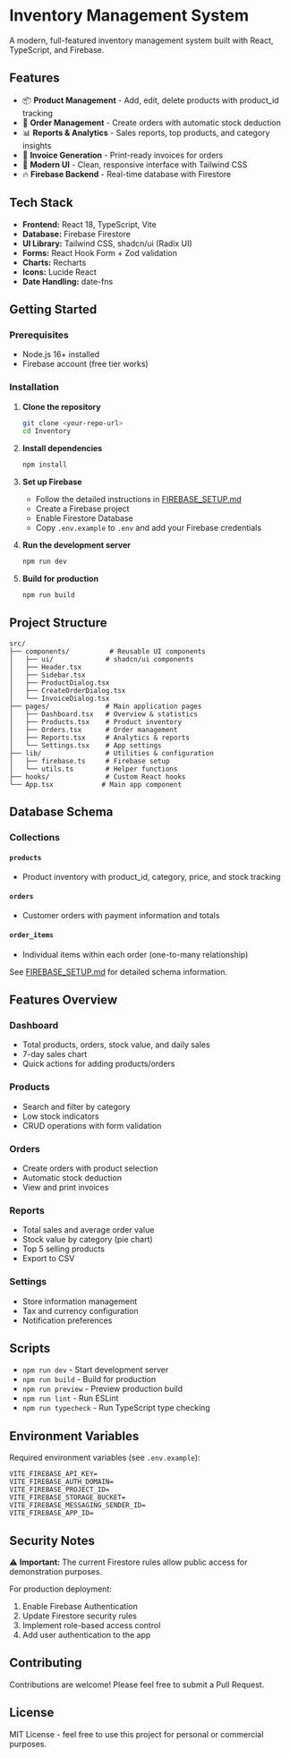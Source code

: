 # Inventory Management System

A modern, full-featured inventory management system built with React, TypeScript, and Firebase.

## Features

- 📦 **Product Management** - Add, edit, delete products with product_id tracking
- 🛒 **Order Management** - Create orders with automatic stock deduction
- 📊 **Reports & Analytics** - Sales reports, top products, and category insights
- 🧾 **Invoice Generation** - Print-ready invoices for orders
- 🎨 **Modern UI** - Clean, responsive interface with Tailwind CSS
- 🔥 **Firebase Backend** - Real-time database with Firestore

## Tech Stack

- **Frontend:** React 18, TypeScript, Vite
- **Database:** Firebase Firestore
- **UI Library:** Tailwind CSS, shadcn/ui (Radix UI)
- **Forms:** React Hook Form + Zod validation
- **Charts:** Recharts
- **Icons:** Lucide React
- **Date Handling:** date-fns

## Getting Started

### Prerequisites

- Node.js 16+ installed
- Firebase account (free tier works)

### Installation

1. **Clone the repository**
   ```bash
   git clone <your-repo-url>
   cd Inventory
   ```

2. **Install dependencies**
   ```bash
   npm install
   ```

3. **Set up Firebase**
   - Follow the detailed instructions in [FIREBASE_SETUP.md](./FIREBASE_SETUP.md)
   - Create a Firebase project
   - Enable Firestore Database
   - Copy `.env.example` to `.env` and add your Firebase credentials

4. **Run the development server**
   ```bash
   npm run dev
   ```

5. **Build for production**
   ```bash
   npm run build
   ```

## Project Structure

```
src/
├── components/          # Reusable UI components
│   ├── ui/             # shadcn/ui components
│   ├── Header.tsx
│   ├── Sidebar.tsx
│   ├── ProductDialog.tsx
│   ├── CreateOrderDialog.tsx
│   └── InvoiceDialog.tsx
├── pages/              # Main application pages
│   ├── Dashboard.tsx   # Overview & statistics
│   ├── Products.tsx    # Product inventory
│   ├── Orders.tsx      # Order management
│   ├── Reports.tsx     # Analytics & reports
│   └── Settings.tsx    # App settings
├── lib/                # Utilities & configuration
│   ├── firebase.ts     # Firebase setup
│   └── utils.ts        # Helper functions
├── hooks/              # Custom React hooks
└── App.tsx            # Main app component
```

## Database Schema

### Collections

#### `products`
- Product inventory with product_id, category, price, and stock tracking

#### `orders`
- Customer orders with payment information and totals

#### `order_items`
- Individual items within each order (one-to-many relationship)

See [FIREBASE_SETUP.md](./FIREBASE_SETUP.md) for detailed schema information.

## Features Overview

### Dashboard
- Total products, orders, stock value, and daily sales
- 7-day sales chart
- Quick actions for adding products/orders

### Products
- Search and filter by category
- Low stock indicators
- CRUD operations with form validation

### Orders
- Create orders with product selection
- Automatic stock deduction
- View and print invoices

### Reports
- Total sales and average order value
- Stock value by category (pie chart)
- Top 5 selling products
- Export to CSV

### Settings
- Store information management
- Tax and currency configuration
- Notification preferences

## Scripts

- `npm run dev` - Start development server
- `npm run build` - Build for production
- `npm run preview` - Preview production build
- `npm run lint` - Run ESLint
- `npm run typecheck` - Run TypeScript type checking

## Environment Variables

Required environment variables (see `.env.example`):

```
VITE_FIREBASE_API_KEY=
VITE_FIREBASE_AUTH_DOMAIN=
VITE_FIREBASE_PROJECT_ID=
VITE_FIREBASE_STORAGE_BUCKET=
VITE_FIREBASE_MESSAGING_SENDER_ID=
VITE_FIREBASE_APP_ID=
```

## Security Notes

⚠️ **Important:** The current Firestore rules allow public access for demonstration purposes.

For production deployment:
1. Enable Firebase Authentication
2. Update Firestore security rules
3. Implement role-based access control
4. Add user authentication to the app

## Contributing

Contributions are welcome! Please feel free to submit a Pull Request.

## License

MIT License - feel free to use this project for personal or commercial purposes.
